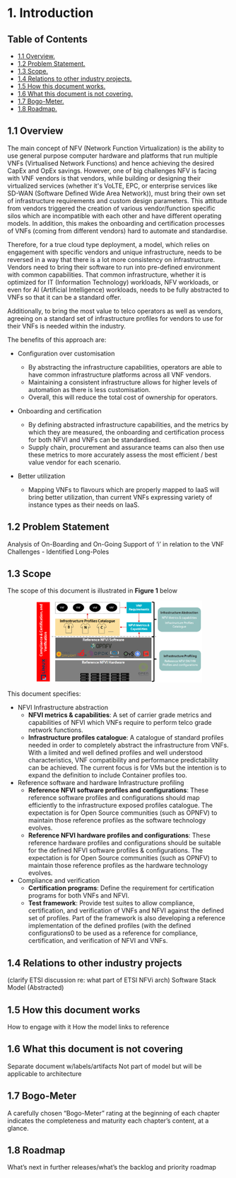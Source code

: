 # 1. Introduction

## Table of Contents
* [1.1 Overview.](#overview)
* [1.2 Problem Statement.](#problemstatement)
* [1.3 Scope.](#scope)
* [1.4 Relations to other industry projects.](#relation)
* [1.5 How this document works.](#docu)
* [1.6 What this document is not covering.](#notcovering)
* [1.7 Bogo-Meter.](#bogometer)
* [1.8 Roadmap.](#roadmap)

<a name="overview"></a>
## 1.1 Overview
The main concept of NFV (Network Function Virtualization) is the ability to use general purpose computer hardware and platforms that run multiple VNFs (Virtualised Network Functions) and hence achieving the desired CapEx and OpEx savings. However, one of big challenges NFV is facing with VNF vendors is that vendors, while building or designing their virtualized services (whether it's VoLTE, EPC, or enterprise services like SD-WAN (Software Defined Wide Area Network)), must bring their own set of infrastructure requirements and custom design parameters. This attitude from vendors triggered the creation of various vendor/function specific silos which are incompatible with each other and have different operating models. In addition, this makes the onboarding and certification processes of VNFs (coming from different vendors) hard to automate and standardise.
 
Therefore, for a true cloud type deployment, a model, which relies on engagement with specific vendors and unique infrastructure, needs to be reversed in a way that there is a lot more consistency on infrastructure. Vendors need to bring their software to run into pre-defined environment with common capabilities. That common infrastructure, whether it is optimized for IT (Information Technology) workloads, NFV workloads, or even for AI (Artificial Intelligence) workloads, needs to be fully abstracted to VNFs so that it can be a standard offer.
 
Additionally, to bring the most value to telco operators as well as vendors, agreeing on a standard set of infrastructure profiles for vendors to use for their VNFs is needed within the industry.

The benefits of this approach are:

- Configuration over customisation
  - By abstracting the infrastructure capabilities, operators are able to have common infrastructure platforms across all VNF vendors.
  - Maintaining a consistent infrastructure allows for higher levels of automation as there is less customisation.
  - Overall, this will reduce the total cost of ownership for operators.

- Onboarding and certification
  - By defining abstracted infrastructure capabilities, and the metrics by which they are measured, the onboarding and certification process for both NFVI and VNFs can be standardised.
  - Supply chain, procurement and assurance teams can also then use these metrics to more accurately assess the most efficient / best value vendor for each scenario.
- Better utilization
  - Mapping VNFs to flavours which are properly mapped to IaaS will bring better utilization, than current VNFs expressing variety of instance types as their needs on IaaS.

<a name="problemstatement"></a>
## 1.2	Problem Statement
Analysis of On-Boarding and On-Going Support of ‘i’ in relation to the VNF Challenges - Identified Long-Poles

<a name="scope"></a>
## 1.3	Scope
The scope of this document is illustrated in **Figure 1** below

<p align="center"><img src="../figures/scope.PNG" alt="scope" title="Scope" width="75%"/></p>

This document specifies:
- NFVI Infrastructure abstraction
  - **NFVI metrics & capabilities**: A set of carrier grade metrics and capabilities of NFVI which VNFs require to perform telco grade network functions.
  - **Infrastructure profiles catalogue**: A catalogue of standard profiles needed in order to completely abstract the infrastructure from VNFs. With a limited and well defined profiles and well understood characteristics, VNF compatibility and performance predictability can be achieved. The current focus is for VMs but the intention is to expand the definition to include Container profiles too.
- Reference software and hardware Infrastructure profiling
  - **Reference NFVI software profiles and configurations**: These reference software profiles and configurations should map efficiently to the infrastructure exposed profiles catalogue. The expectation is for Open Source communities (such as OPNFV) to maintain those reference profiles as the software technology evolves.
  - **Reference NFVI hardware profiles and configurations**: These reference hardware profiles and configurations should be suitable for the defined NFVI software profiles & configurations. The expectation is for Open Source communities (such as OPNFV) to maintain those reference profiles as the hardware technology evolves.
- Compliance and verification
  - **Certification programs**: Define the requirement for certification programs for both VNFs and NFVI.
  - **Test framework**:  Provide test suites to allow compliance, certification, and verification of VNFs and NFVI against the defined set of profiles. Part of the framework is also developing a reference implementation of the defined profiles (with the defined configurations0 to be used as a reference for compliance, certification, and verification of NFVI and VNFs.

<a name="relation"></a>
## 1.4	Relations to other industry projects 
(clarify ETSI discussion re: what part of ETSI NFVi arch)
Software Stack Model (Abstracted)

<a name="docu"></a>
## 1.5	How this document works
How to engage with it 
How the model links to reference

<a name="notcovering"></a>
## 1.6	What this document is not covering 
Separate document w/labels/artifacts
Not part of model but will be applicable to architecture 

<a name="bogometer"></a>
## 1.7	Bogo-Meter
A carefully chosen “Bogo-Meter” rating at the beginning of each chapter indicates the completeness and maturity each chapter’s content, at a glance.

<a name="roadmap"></a>
## 1.8	Roadmap
What’s next in further releases/what’s the backlog and priority roadmap


